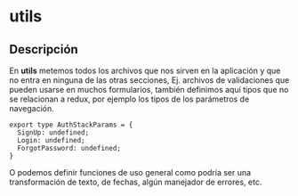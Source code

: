 # utils

## Descripción

En **utils** metemos todos los archivos que nos sirven en la aplicación y que no entra en ninguna de las otras secciones, Ej. archivos de validaciones que pueden usarse en muchos formularios, también definimos aquí tipos que no se relacionan a redux, por ejemplo los tipos de los parámetros de navegación.

    export type AuthStackParams = {
      SignUp: undefined;
      Login: undefined;
      ForgotPassword: undefined;
    }
O podemos definir funciones de uso general como podría ser una transformación de texto, de fechas, algún manejador de errores, etc.

